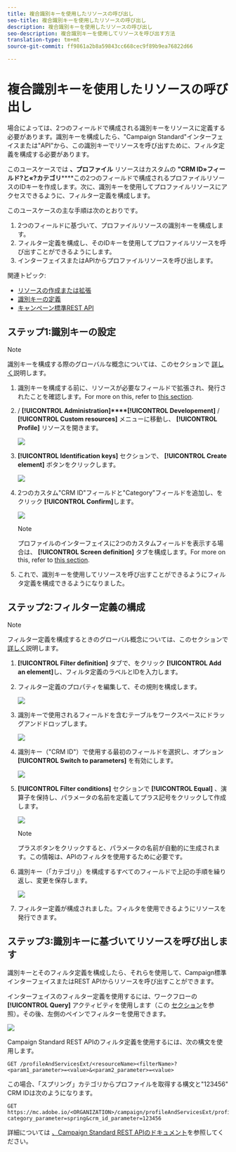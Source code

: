 ```yaml
---
title: 複合識別キーを使用したリソースの呼び出し
seo-title: 複合識別キーを使用したリソースの呼び出し
description: 複合識別キーを使用したリソースの呼び出し
seo-description: 複合識別キーを使用してリソースを呼び出す方法
translation-type: tm+mt
source-git-commit: ff9861a2b8a59843cc668cec9f89b9ea76822d66

---
```



# 複合識別キーを使用したリソースの呼び出し

場合によっては、2つのフィールドで構成される識別キーをリソースに定義する必要があります。識別キーを構成したら、"Campaign Standard"インターフェイスまたは"API"から、この識別キーでリソースを呼び出すために、フィルタ定義を構成する必要があります。

このユースケースでは **、プロファイル** リソースはカスタムの **"CRM ID»フィールド?と«?カテゴリ******&#x200B;この2つのフィールドで構成されるプロファイルリソースのIDキーを作成します。次に、識別キーを使用してプロファイルリソースにアクセスできるように、フィルター定義を構成します。

このユースケースの主な手順は次のとおりです。

1. 2つのフィールドに基づいて、プロファイルリソースの識別キーを構成します。
1. フィルター定義を構成し、そのIDキーを使用してプロファイルリソースを呼び出すことができるようにします。
1. インターフェイスまたはAPIからプロファイルリソースを呼び出します。

関連トピック:

* [リソースの作成または拡張](../../developing/using/creating-or-extending-the-resource.md)
* [識別キーの定義](../../developing/using/configuring-the-resource-s-data-structure.md#defining-identification-keys)
* [キャンペーン標準REST API](https://docs.campaign.adobe.com/doc/standard/en/api/ACS_API.html)

## ステップ1:識別キーの設定

>[!NOTE]
> 識別キーを構成する際のグローバルな概念については、このセクションで [詳しく](../../developing/using/configuring-the-resource-s-data-structure.md#defining-identification-keys)説明します。

1. 識別キーを構成する前に、リソースが必要なフィールドで拡張され、発行されたことを確認します。For more on this, refer to [this section](../../developing/using/creating-or-extending-the-resource.md).

1. / **[!UICONTROL Administration]****[!UICONTROL Developement]** / **[!UICONTROL Custom resources]** メニューに移動し、 **[!UICONTROL Profile]** リソースを開きます。

   ![](assets/uc_idkey1.png)

1. **[!UICONTROL Identification keys]** セクションで、 **[!UICONTROL Create element]** ボタンをクリックします。

   ![](assets/uc_idkey2.png)

1. 2つのカスタム"CRM ID"フィールドと"Category"フィールドを追加し、をクリック **[!UICONTROL Confirm]**&#x200B;します。

   ![](assets/uc_idkey3.png)

   >[!NOTE]
   > プロファイルのインターフェイスに2つのカスタムフィールドを表示する場合は、 **[!UICONTROL Screen definition]** タブを構成します。For more on this, refer to [this section](../../developing/using/configuring-the-screen-definition.md).

1. これで、識別キーを使用してリソースを呼び出すことができるようにフィルタ定義を構成できるようになりました。

## ステップ2:フィルター定義の構成

>[!NOTE]
> フィルター定義を構成するときのグローバル概念については、このセクションで [詳しく](../../developing/using/configuring-filter-definition.md)説明します。

1. **[!UICONTROL Filter definition]** タブで、をクリック **[!UICONTROL Add an element]**&#x200B;し、フィルタ定義のラベルとIDを入力します。

1. フィルター定義のプロパティを編集して、その規則を構成します。

   ![](assets/uc_idkey4.png)

1. 識別キーで使用されるフィールドを含むテーブルをワークスペースにドラッグアンドドロップします。

   ![](assets/uc_idkey5.png)

1. 識別キー（"CRM ID"）で使用する最初のフィールドを選択し、オプション **[!UICONTROL Switch to parameters]** を有効にします。

   ![](assets/uc_idkey6.png)

1. **[!UICONTROL Filter conditions]** セクションで **[!UICONTROL Equal]** 、演算子を保持し、パラメータの名前を定義してプラス記号をクリックして作成します。

   ![](assets/uc_idkey7.png)

   >[!NOTE]
   > プラスボタンをクリックすると、パラメータの名前が自動的に生成されます。この情報は、APIのフィルタを使用するために必要です。

1. 識別キー（「カテゴリ」）を構成するすべてのフィールドで上記の手順を繰り返し、変更を保存します。

   ![](assets/uc_idkey8.png)

1. フィルター定義が構成されました。フィルタを使用できるようにリソースを発行できます。

## ステップ3:識別キーに基づいてリソースを呼び出します

識別キーとそのフィルタ定義を構成したら、それらを使用して、Campaign標準インターフェイスまたはREST APIからリソースを呼び出すことができます。

インターフェイスのフィルター定義を使用するには、ワークフローの **[!UICONTROL Query]** アクティビティを使用します（この [セクション](../../automating/using/query.md)を参照）。その後、左側のペインでフィルターを使用できます。

![](assets/uc_idkey9.png)

Campaign Standard REST APIのフィルタ定義を使用するには、次の構文を使用します。

```
GET /profileAndServicesExt/<resourceName><filterName>?<param1_parameter>=<value>&<param2_parameter>=<value>
```

この場合、「スプリング」カテゴリからプロファイルを取得する構文と"123456" CRM IDは次のようになります。

```
GET https://mc.adobe.io/<ORGANIZATION>/campaign/profileAndServicesExt/profile/identification_key?category_parameter=spring&crm_id_parameter=123456
```

詳細については [、Campaign Standard REST APIのドキュメント](https://docs.campaign.adobe.com/doc/standard/en/api/ACS_API.html#filtering)を参照してください。